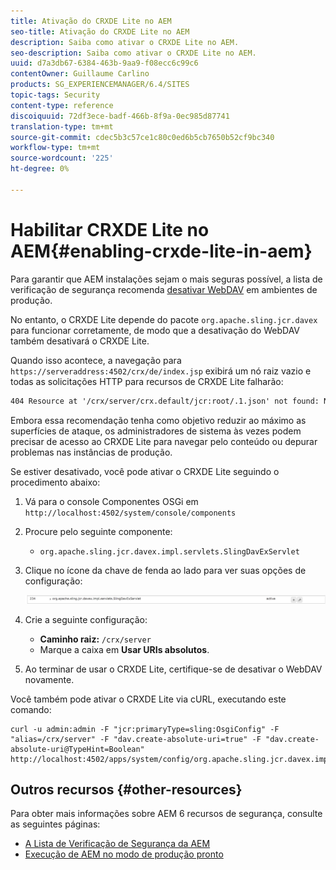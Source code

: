 ```yaml
---
title: Ativação do CRXDE Lite no AEM
seo-title: Ativação do CRXDE Lite no AEM
description: Saiba como ativar o CRXDE Lite no AEM.
seo-description: Saiba como ativar o CRXDE Lite no AEM.
uuid: d7a3db67-6384-463b-9aa9-f08ecc6c99c6
contentOwner: Guillaume Carlino
products: SG_EXPERIENCEMANAGER/6.4/SITES
topic-tags: Security
content-type: reference
discoiquuid: 72df3ece-badf-466b-8f9a-0ec985d87741
translation-type: tm+mt
source-git-commit: cdec5b3c57ce1c80c0ed6b5cb7650b52cf9bc340
workflow-type: tm+mt
source-wordcount: '225'
ht-degree: 0%

---
```



# Habilitar CRXDE Lite no AEM{#enabling-crxde-lite-in-aem}

Para garantir que AEM instalações sejam o mais seguras possível, a lista de verificação de segurança recomenda [desativar WebDAV](/help/sites-administering/security-checklist.md#disable-webdav) em ambientes de produção.

No entanto, o CRXDE Lite depende do pacote `org.apache.sling.jcr.davex` para funcionar corretamente, de modo que a desativação do WebDAV também desativará o CRXDE Lite.

Quando isso acontece, a navegação para `https://serveraddress:4502/crx/de/index.jsp` exibirá um nó raiz vazio e todas as solicitações HTTP para recursos de CRXDE Lite falharão:

```xml
404 Resource at '/crx/server/crx.default/jcr:root/.1.json' not found: No resource found
```

Embora essa recomendação tenha como objetivo reduzir ao máximo as superfícies de ataque, os administradores de sistema às vezes podem precisar de acesso ao CRXDE Lite para navegar pelo conteúdo ou depurar problemas nas instâncias de produção.

Se estiver desativado, você pode ativar o CRXDE Lite seguindo o procedimento abaixo:

1. Vá para o console Componentes OSGi em `http://localhost:4502/system/console/components`
1. Procure pelo seguinte componente:

   * `org.apache.sling.jcr.davex.impl.servlets.SlingDavExServlet`

1. Clique no ícone da chave de fenda ao lado para ver suas opções de configuração:

   ![chlimage_1-80](assets/chlimage_1-80.png)

1. Crie a seguinte configuração:

   * **Caminho raiz:** `/crx/server`
   * Marque a caixa em **Usar URIs absolutos**.

1. Ao terminar de usar o CRXDE Lite, certifique-se de desativar o WebDAV novamente.

Você também pode ativar o CRXDE Lite via cURL, executando este comando:

```shell
curl -u admin:admin -F "jcr:primaryType=sling:OsgiConfig" -F "alias=/crx/server" -F "dav.create-absolute-uri=true" -F "dav.create-absolute-uri@TypeHint=Boolean" http://localhost:4502/apps/system/config/org.apache.sling.jcr.davex.impl.servlets.SlingDavExServlet
```

## Outros recursos {#other-resources}

Para obter mais informações sobre AEM 6 recursos de segurança, consulte as seguintes páginas:

* [A Lista de Verificação de Segurança da AEM](/help/sites-administering/security-checklist.md)
* [Execução de AEM no modo de produção pronto](/help/sites-administering/production-ready.md)

